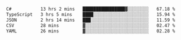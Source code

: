 <!--START_SECTION:waka-->

```txt
C#           13 hrs 2 mins   ████████████████▓░░░░░░░░   67.18 %
TypeScript   3 hrs 5 mins    ████░░░░░░░░░░░░░░░░░░░░░   15.94 %
JSON         2 hrs 14 mins   ███░░░░░░░░░░░░░░░░░░░░░░   11.59 %
CSV          28 mins         ▓░░░░░░░░░░░░░░░░░░░░░░░░   02.47 %
YAML         26 mins         ▓░░░░░░░░░░░░░░░░░░░░░░░░   02.28 %
```

<!--END_SECTION:waka-->